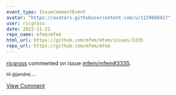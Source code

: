 ```yaml
---
event_type: IssueCommentEvent
avatar: "https://avatars.githubusercontent.com/u/112960841?"
user: ricgross
date: 2022-11-21
repo_name: mfem/mfem
html_url: https://github.com/mfem/mfem/issues/3335
repo_url: https://github.com/mfem/mfem
---
```


<a href='https://github.com/ricgross' target='_blank'>ricgross</a> commented on issue <a href='https://github.com/mfem/mfem/issues/3335' target='_blank'>mfem/mfem#3335</a>.

<small>Hi @jandrej ...</small>

<a href='https://github.com/mfem/mfem/issues/3335' target='_blank'>View Comment</a>